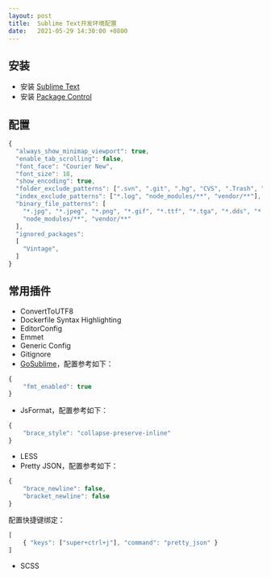 ```yaml
---
layout: post
title:  Sublime Text开发环境配置
date:   2021-05-29 14:30:00 +0800
---
```


## 安装

- 安装 [Sublime Text](https://www.sublimetext.com/)
- 安装 [Package Control](https://packagecontrol.io/)

## 配置

```js
{
  "always_show_minimap_viewport": true,
  "enable_tab_scrolling": false,
  "font_face": "Courier New",
  "font_size": 18,
  "show_encoding": true,
  "folder_exclude_patterns": [".svn", ".git", ".hg", "CVS", ".Trash", ".Trash-*", "node_modules"],
  "index_exclude_patterns": ["*.log", "node_modules/**", "vendor/**"],
  "binary_file_patterns": [
    "*.jpg", "*.jpeg", "*.png", "*.gif", "*.ttf", "*.tga", "*.dds", "*.ico", "*.eot", "*.pdf", "*.swf", "*.jar", "*.zip",
    "node_modules/**", "vendor/**"
  ],
  "ignored_packages":
  [
    "Vintage",
  ]
}
```

## 常用插件

- ConvertToUTF8
- Dockerfile Syntax Highlighting
- EditorConfig
- Emmet
- Generic Config
- Gitignore
- [GoSublime](https://github.com/DisposaBoy/GoSublime)，配置参考如下：
```js
{
	"fmt_enabled": true
}
```
- JsFormat，配置参考如下：
```js
{
	"brace_style": "collapse-preserve-inline"
}
```
- LESS
- Pretty JSON，配置参考如下：
```js
{
    "brace_newline": false,
    "bracket_newline": false
}
```
配置快捷键绑定：
```js
[
	{ "keys": ["super+ctrl+j"], "command": "pretty_json" }
]
```
- SCSS
